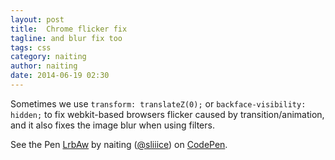 ```yaml
---
layout: post
title:  Chrome flicker fix
tagline: and blur fix too
tags: css
category: naiting
author: naiting
date: 2014-06-19 02:30
---
```

Sometimes we use `transform: translateZ(0);` or `backface-visibility: hidden;` to fix webkit-based browsers flicker caused by transition/animation, and it also fixes the image blur when using filters.

<p data-height="668" data-theme-id="0" data-slug-hash="LrbAw" data-default-tab="result" class='codepen'>See the Pen <a href='http://codepen.io/sliiice/pen/LrbAw/'>LrbAw</a> by naiting (<a href='http://codepen.io/sliiice'>@sliiice</a>) on <a href='http://codepen.io'>CodePen</a>.</p>
<script async src="//codepen.io/assets/embed/ei.js"></script>
